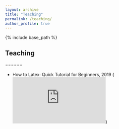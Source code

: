 ```yaml
---
layout: archive
title: "Teaching"
permalink: /teaching/
author_profile: true
---
```


{% include base_path %}

## Teaching

======
* How to Latex: Quick Tutorial for Beginners, 2019 (<embed src="https://github.com/JorgeAngel/jorgeangel.github.io/tree/master/_teaching/How_to_LaTeX_noAffiliation.pdf" type="application/pdf" />)


